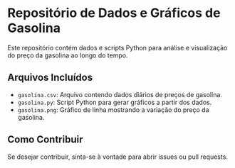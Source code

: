 # Repositório de Dados e Gráficos de Gasolina

Este repositório contém dados e scripts Python para análise e visualização do preço da gasolina ao longo do tempo.

## Arquivos Incluídos

- `gasolina.csv`: Arquivo contendo dados diários de preços de gasolina.
- `gasolina.py`: Script Python para gerar gráficos a partir dos dados.
- `gasolina.png`: Gráfico de linha mostrando a variação do preço da gasolina.

## Como Contribuir

Se desejar contribuir, sinta-se à vontade para abrir issues ou pull requests.

